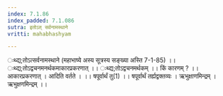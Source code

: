 ```yaml
---
index: 7.1.86
index_padded: 7.1.086
sutra: इतोऽत्‌ सर्वनामस्थाने
vritti: mahabhashyam

---
```

 ःथ्द्य;तोऽत्सर्वनामस्थाने (महाभाष्ये अस्य सूत्रस्य सङ्ख्या अस्ति 7-1-85) ।। ःथ्द्य;तोऽद्वचनमनर्थकमाकारप्रकरणात् ।। ःथ्द्य;तोऽद्वचनमर्थकम् ।। किं कारणम् ? ।। आकारप्रकरणात् । आदिति वर्तते । ।। षपूर्वार्थं तु(1) ।। षपूर्वार्थं तर्ह्यद्वक्तव्यः । ऋभुक्षाणमिन्द्रम् । ऋभुक्षणमिन्द्रम् ।। 
